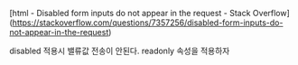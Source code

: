 [html - Disabled form inputs do not appear in the request - Stack Overflow] (https://stackoverflow.com/questions/7357256/disabled-form-inputs-do-not-appear-in-the-request)

disabled 적용시 밸류값 전송이 안된다.
readonly 속성을 적용하자